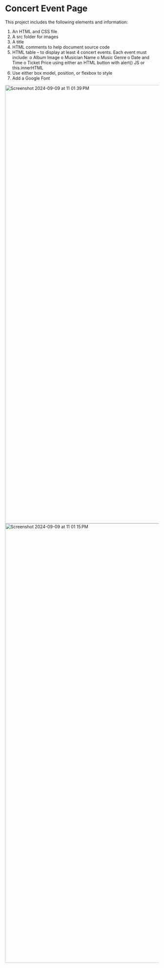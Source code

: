# Concert Event Page

This project includes the following elements and information:
1. An HTML and CSS file
2. A src folder for images
3. A title
4. HTML comments to help document source code
5. HTML table – to display at least 4 concert events. Each event must include:
o Album Image
o Musician Name
o Music Genre
o Date and Time
o Ticket Price using either an HTML button with alert() JS or this.innerHTML
6. Use either box model, position, or flexbox to style
7. Add a Google Font


<img width="1437" alt="Screenshot 2024-09-09 at 11 01 39 PM" src="https://github.com/user-attachments/assets/705f9f85-02b3-4b26-95f6-d929510acb72">
<img width="1440" alt="Screenshot 2024-09-09 at 11 01 15 PM" src="https://github.com/user-attachments/assets/65050b00-18a8-4c38-9876-75292b117e74">

